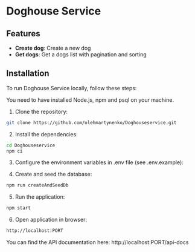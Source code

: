 # Doghouse Service

## Features

- **Create dog**: Create a new dog
- **Get dogs**: Get a dogs list with pagination and sorting 

## Installation

To run Doghouse Service locally, follow these steps:

You need to have installed Node.js, npm and psql on your machine.

1. Clone the repository:

```bash
git clone https://github.com/olehmartynenko/Doghouseservice.git
```
2. Install the dependencies:

```bash
cd Doghouseservice
npm ci
```

3. Configure the environment variables in .env file (see .env.example):

4. Create and seed the database:

```bash
npm run createAndSeedDb
```

5. Run the application:

```bash
npm start
```

6. Open application in browser:

```bash
http://localhost:PORT
```

You can find the API documentation here: http://localhost:PORT/api-docs